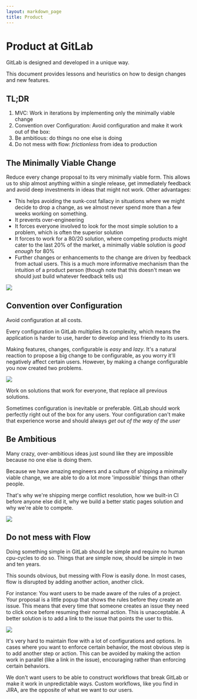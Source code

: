 ```yaml
---
layout: markdown_page
title: Product
---
```


# Product at GitLab

GitLab is designed and developed in a unique way.

This document provides lessons and heuristics on how to design changes
and new features.

## TL;DR

1. MVC: Work in iterations by implementing only the minimally viable change
1. Convention over Configuration: Avoid configuration and make it work out of the box:
1. Be ambitious: do things no one else is doing
1. Do not mess with flow: _frictionless_ from idea to production

## The Minimally Viable Change

Reduce every change proposal to its very minimally viable form.
This allows us to ship almost anything within a single release,
get immediately feedback and avoid deep investments in ideas that might
not work. Other advantages:

- This helps avoiding the sunk-cost fallacy in situations where we might
decide to drop a change, as we almost never spend more than a few weeks working
on something.
- It prevents over-engineering
- It forces everyone involved to look for the most simple solution to a problem,
which is often the superior solution
- It forces to work for a 80/20 solution, where competing products might cater
to the last 20% of the market, a minimally viable solution is _good enough_ for 80%
- Further changes or enhancements to the change are driven by feedback from
actual users. This is a much more informative mechanism than the intuition
of a product person (though note that this doesn't mean we should just build
whatever feedback tells us)

![](https://imgs.xkcd.com/comics/optimization.png)

## Convention over Configuration

Avoid configuration at all costs.

Every configuration in GitLab multiplies its complexity, which means
the application is harder to use, harder to develop and
less friendly to its users.

Making features, changes, configurable is _easy_ and _lazy_.
It's a natural reaction to propose a big change to be configurable,
as you worry it'll negatively affect certain users. However,
by making a change configurable you now created two problems.

![](https://imgs.xkcd.com/comics/standards.png)

Work on solutions that work for everyone, that replace all
previous solutions.

Sometimes configuration is inevitable or preferable. GitLab should
work perfectly right out of the box for any users. Your configuration
can't make that experience worse and should always _get out of the
way of the user_

## Be Ambitious

Many crazy, over-ambitious ideas just sound like they are impossible
because no one else is doing them.

Because we have amazing engineers and a culture of shipping a minimally
viable change, we are able to do a lot more 'impossible' things than other
people.

That's why we're shipping merge conflict resolution, how we built-in CI before
anyone else did it, why we build a better static pages solution and why
we're able to compete.

![](https://imgs.xkcd.com/comics/squirrel_plan.png)

## Do not mess with Flow

Doing something simple in GitLab should be simple and require no
human cpu-cycles to do so. Things that are simple now, should
be simple in two and ten years.

This sounds obvious, but messing with Flow is easily done. In most
cases, flow is disrupted by adding another action, another click.

For instance: You want users to be made aware of the rules of a project.
Your proposal is a little popup that shows the rules before they create an
issue. This means that every time that someone creates an issue they need
to click once before resuming their normal action. This is unacceptable.
A better solution is to add a link to the issue that points the user to this.

![](http://imgs.xkcd.com/comics/app.png)

It's very hard to maintain flow with a lot of configurations and options.
In cases where you want to enforce certain behavior, the most obvious step
is to add another step or action. This can be avoided by making the action
work in parallel (like a link in the issue), encouraging rather than enforcing
certain behaviors.

We don't want users to be able to construct workflows that break GitLab or
make it work in unpredictable ways. Custom workflows, like you find in JIRA,
are the opposite of what we want to our users.

